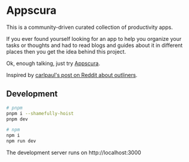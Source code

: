 # Appscura

This is a community-driven curated collection of productivity apps.

If you ever found yourself looking for an app to help you organize your tasks or thoughts and had to read blogs and guides about it in different places then you get the idea behind this project.

Ok, enough talking, just try [Appscura](https://appscura.vercel.app/).

Inspired by [carlpaul's post on Reddit about outliners](https://www.reddit.com/r/remNote/comments/j5s8c0/comparison_guide_of_infinite_outliner_apps/?utm_source=share&utm_medium=web2x&context=3).


## Development

```bash
# pnpm
pnpm i --shamefully-hoist
pnpm dev

# npm
npm i
npm run dev
```

The development server runs on http://localhost:3000


